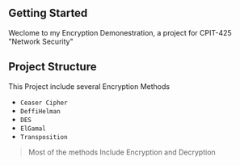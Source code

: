 ## Getting Started

Weclome to my Encryption Demonestration, a project for CPIT-425 "Network Security"


## Project Structure
This Project include several Encryption Methods 

- `Ceaser Cipher`
- `DeffiHelman` 
- `DES`
- `ElGamal`
- `Transposition` 

> Most of the methods Include Encryption and Decryption

